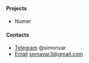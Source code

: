 #### Projects
- Numer

#### Contacts
- [Telegram](https://web.telegram.org/#/im?p=@simonvar) @simonvar
- [Email](mailto:semavar3@gmail.com) semavar3@gmail.com

